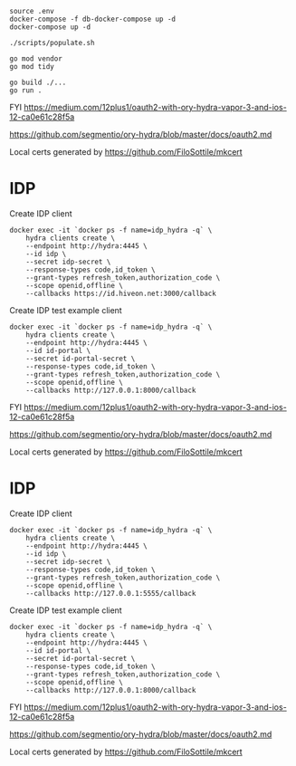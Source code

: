 ```
source .env
docker-compose -f db-docker-compose up -d
docker-compose up -d

./scripts/populate.sh

go mod vendor
go mod tidy

go build ./...
go run .
```

FYI
https://medium.com/12plus1/oauth2-with-ory-hydra-vapor-3-and-ios-12-ca0e61c28f5a

https://github.com/segmentio/ory-hydra/blob/master/docs/oauth2.md


Local certs generated by https://github.com/FiloSottile/mkcert
# IDP


Create IDP client

```
docker exec -it `docker ps -f name=idp_hydra -q` \
    hydra clients create \
    --endpoint http://hydra:4445 \
    --id idp \
    --secret idp-secret \
    --response-types code,id_token \
    --grant-types refresh_token,authorization_code \
    --scope openid,offline \
    --callbacks https://id.hiveon.net:3000/callback
```

Create IDP test example client

```
docker exec -it `docker ps -f name=idp_hydra -q` \
    hydra clients create \
    --endpoint http://hydra:4445 \
    --id id-portal \
    --secret id-portal-secret \
    --response-types code,id_token \
    --grant-types refresh_token,authorization_code \
    --scope openid,offline \
    --callbacks http://127.0.0.1:8000/callback
```

FYI
https://medium.com/12plus1/oauth2-with-ory-hydra-vapor-3-and-ios-12-ca0e61c28f5a

https://github.com/segmentio/ory-hydra/blob/master/docs/oauth2.md


Local certs generated by https://github.com/FiloSottile/mkcert
# IDP


Create IDP client

```
docker exec -it `docker ps -f name=idp_hydra -q` \
    hydra clients create \
    --endpoint http://hydra:4445 \
    --id idp \
    --secret idp-secret \
    --response-types code,id_token \
    --grant-types refresh_token,authorization_code \
    --scope openid,offline \
    --callbacks http://127.0.0.1:5555/callback
```

Create IDP test example client

```
docker exec -it `docker ps -f name=idp_hydra -q` \
    hydra clients create \
    --endpoint http://hydra:4445 \
    --id id-portal \
    --secret id-portal-secret \
    --response-types code,id_token \
    --grant-types refresh_token,authorization_code \
    --scope openid,offline \
    --callbacks http://127.0.0.1:8000/callback
```

FYI
https://medium.com/12plus1/oauth2-with-ory-hydra-vapor-3-and-ios-12-ca0e61c28f5a

https://github.com/segmentio/ory-hydra/blob/master/docs/oauth2.md


Local certs generated by https://github.com/FiloSottile/mkcert
